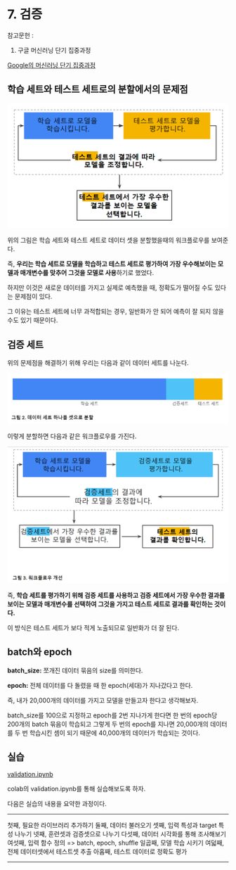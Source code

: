 # 7. 검증

참고문헌 : 
1. 구글 머신러닝 단기 집중과정

[Google의 머신러닝 단기 집중과정](https://developers.google.com/machine-learning/crash-course/ml-intro?hl=ko)

## 학습 세트와 테스트 세트로의 분할에서의 문제점

![7-1](https://github.com/Se-Hun/DeepLearningStudy/blob/master/conceptStudy/png/7-1.PNG)

위의 그림은 학습 세트와 테스트 세트로 데이터 셋을 분할했을때의 워크플로우를 보여준다.

즉, **우리는 학습 세트로 모델을 학습하고 테스트 세트로 평가하여 가장 우수해보이는 모델과 매개변수를 맞추어 그것을 모델로 사용**하기로 했었다.

하지만 이것은 새로운 데이터를 가지고 실제로 예측했을 때, 정확도가 떨어질 수도 있다는 문제점이 있다.

그 이유는 테스트 세트에 너무 과적합되는 경우, 일반화가 안 되어 예측이 잘 되지 않을 수도 있기 때문이다.

## 검증 세트

위의 문제점을 해결하기 위해 우리는 다음과 같이 데이터 세트를 나눈다.

![7-2](https://github.com/Se-Hun/DeepLearningStudy/blob/master/conceptStudy/png/7-2.PNG)

이렇게 분할하면 다음과 같은 워크플로우를 가진다.

![7-3](https://github.com/Se-Hun/DeepLearningStudy/blob/master/conceptStudy/png/7-3.PNG)

즉, **학습 세트를 평가하기 위해 검증 세트를 사용하고 검증 세트에서 가장 우수한 결과를 보이는 모델과 매개변수를 선택하여 그것을 가지고 테스트 세트로 결과를 확인하는 것이다.**

이 방식은 테스트 세트가 보다 적게 노출되므로 일반화가 더 잘 된다.

## batch와 epoch

**batch_size:** 쪼개진 데이터 묶음의 size를 의미한다.

**epoch:** 전체 데이터를 다 돌렸을 때 한 epoch(세대)가 지나갔다고 한다.

즉, 내가 20,000개의 데이터를 가지고 모델을 만들고자 한다고 생각해보자.

batch_size를 100으로 지정하고 epoch를 2번 지나가게 한다면 한 번의 epoch당 200개의 batch 묶음이 학습되고 그렇게 두 번의 epoch를 지나면 20,000개의 데이터를 두 번 학습시킨 셈이 되기 때문에 40,000개의 데이터가 학습되는 것이다.

## 실습

[validation.ipynb](https://github.com/Se-Hun/DeepLearningStudy/blob/master/conceptStudy/code/validation.ipynb)

colab의 validation.ipynb를 통해 실습해보도록 하자.

다음은 실습의 내용을 요약한 과정이다.

****

첫째, 필요한 라이브러리 추가하기
둘째, 데이터 불러오기
셋째, 입력 특성과 target 특성 나누기
넷째, 훈련셋과 검증셋으로 나누기
다섯째, 데이터 시각화를 통해 조사해보기
여섯째, 입력 함수 정의 => batch, epoch, shuffle
일곱째, 모델 학습 시키기
여덟째, 전체 데이터셋에서 테스트셋 추출
아홉째, 테스트 데이터로 정확도 평가

****